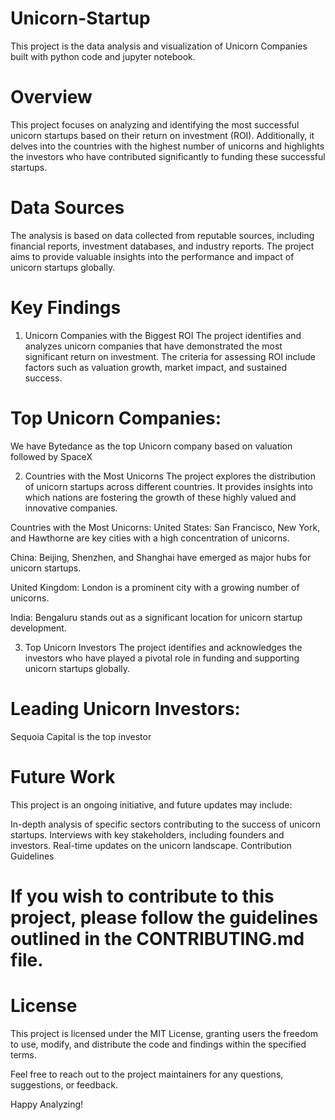 # Unicorn-Startup
This project is the data analysis and visualization of Unicorn Companies built with python code and jupyter notebook. 

# Overview
This project focuses on analyzing and identifying the most successful unicorn startups based on their return on investment (ROI). Additionally, it delves into the countries with the highest number of unicorns and highlights the investors who have contributed significantly to funding these successful startups.

# Data Sources
The analysis is based on data collected from reputable sources, including financial reports, investment databases, and industry reports. The project aims to provide valuable insights into the performance and impact of unicorn startups globally.

# Key Findings
1. Unicorn Companies with the Biggest ROI
The project identifies and analyzes unicorn companies that have demonstrated the most significant return on investment. The criteria for assessing ROI include factors such as valuation growth, market impact, and sustained success.

# Top Unicorn Companies:
We have Bytedance as the top Unicorn company based on valuation followed by SpaceX

2. Countries with the Most Unicorns
The project explores the distribution of unicorn startups across different countries. It provides insights into which nations are fostering the growth of these highly valued and innovative companies.

Countries with the Most Unicorns:
United States: San Francisco, New York, and Hawthorne are key cities with a high concentration of unicorns.

China: Beijing, Shenzhen, and Shanghai have emerged as major hubs for unicorn startups.

United Kingdom: London is a prominent city with a growing number of unicorns.

India: Bengaluru stands out as a significant location for unicorn startup development.

3. Top Unicorn Investors
The project identifies and acknowledges the investors who have played a pivotal role in funding and supporting unicorn startups globally.

# Leading Unicorn Investors:
Sequoia Capital is the top investor

# Future Work
This project is an ongoing initiative, and future updates may include:

In-depth analysis of specific sectors contributing to the success of unicorn startups.
Interviews with key stakeholders, including founders and investors.
Real-time updates on the unicorn landscape.
Contribution Guidelines

 # If you wish to contribute to this project, please follow the guidelines outlined in the CONTRIBUTING.md file.

# License
This project is licensed under the MIT License, granting users the freedom to use, modify, and distribute the code and findings within the specified terms.

Feel free to reach out to the project maintainers for any questions, suggestions, or feedback.

Happy Analyzing!
